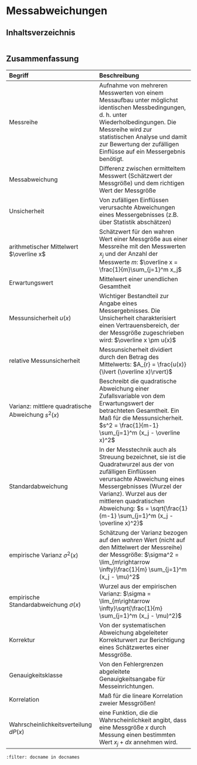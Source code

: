 # Messabweichungen


## Inhaltsverzeichnis

```{tableofcontents}
```

## Zusammenfassung

| Begriff | Beschreibung |
|:--------------------|:----------------------------------------|
|Messreihe|Aufnahme von mehreren Messwerten von einem Messaufbau unter möglichst identischen Messbedingungen, d. h. unter Wiederholbedingungen. Die Messreihe wird zur statistischen Analyse und damit zur Bewertung der zufälligen Einflüsse auf ein Messergebnis benötigt.|
|Messabweichung|Differenz zwischen ermitteltem Messwert (Schätzwert der Messgröße) und dem richtigen Wert der Messgröße|
|Unsicherheit|Von zufälligen Einflüssen verursachte Abweichungen eines Messergebnisses (z.B. über Statistik abschätzen)|
|arithmetischer Mittelwert $\overline x$ | Schätzwert für den wahren Wert einer Messgröße aus einer Messreihe mit den Messwerten $x_j$ und der Anzahl der Messwerte $m$: $\overline x = \frac{1}{m}\sum_{j=1}^m x_j$|
|Erwartungswert|Mittelwert einer unendlichen Gesamtheit|
|Messunsicherheit $u(x)$ | Wichtiger Bestandteil zur Angabe eines Messergebnisses. Die Unsicherheit charakterisiert einen Vertrauensbereich, der der Messgröße zugeschrieben wird: $\overline x \pm u(x)$ |
|relative Messunsicherheit | Messunsicherheit dividiert durch den Betrag des Mittelwerts: $A_{r} = \frac{u(x)}{\lvert (\overline x)\rvert}$| 
|Varianz: mittlere quadratische Abweichung $s^2(x)$ | Beschreibt die quadratische Abweichung einer Zufallsvariable von dem Erwartungswert der betrachteten Gesamtheit. Ein Maß für die Messunsicherheit. $s^2 = \frac{1}{m-1} \sum_{j=1}^m (x_j - \overline x)^2$|
|Standardabweichung | In der Messtechnik auch als Streuung bezeichnet, sie ist die Quadratwurzel aus der von zufälligen Einflüssen verursachte Abweichung eines Messergebnisses (Wurzel der Varianz). Wurzel aus der mittleren quadratischen Abweichung:  $s = \sqrt{\frac{1}{m-1} \sum_{j=1}^m (x_j - \overline x)^2}$ |
|empirische Varianz $\sigma^2(x)$ | Schätzung der Varianz bezogen auf den *wahren* Wert (nicht auf den Mittelwert der Messreihe) der Messgröße: $\sigma^2 = \lim_{m\rightarrow \infty}\frac{1}{m} \sum_{j=1}^m (x_j - \mu)^2$|
|empirische Standardabweichung $\sigma(x)$ | Wurzel aus der empirischen Varianz: $\sigma = \lim_{m\rightarrow \infty}\sqrt{\frac{1}{m} \sum_{j=1}^m (x_j - \mu)^2}$|
|Korrektur|Von der systematischen Abweichung abgeleiteter Korrekturwert zur Berichtigung eines Schätzwertes einer Messgröße.|
|Genauigkeitsklasse|Von den Fehlergrenzen abgeleitete Genauigkeitsangabe für Messeinrichtungen.|
|Korrelation|Maß für die lineare Korrelation zweier Messgrößen!|
|Wahrscheinlichkeitsverteilung $dP(x)$ | eine Funktion, die die Wahrscheinlichkeit angibt, dass eine Messgröße $x$ durch Messung einen bestimmten Wert $x_j + dx$ annehmen wird.| 


```{bibliography}
:filter: docname in docnames
```
